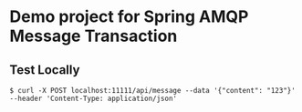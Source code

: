 # Demo project for Spring AMQP Message Transaction

## Test Locally

`$ curl -X POST localhost:11111/api/message --data '{"content": "123"}' --header 'Content-Type: application/json'`